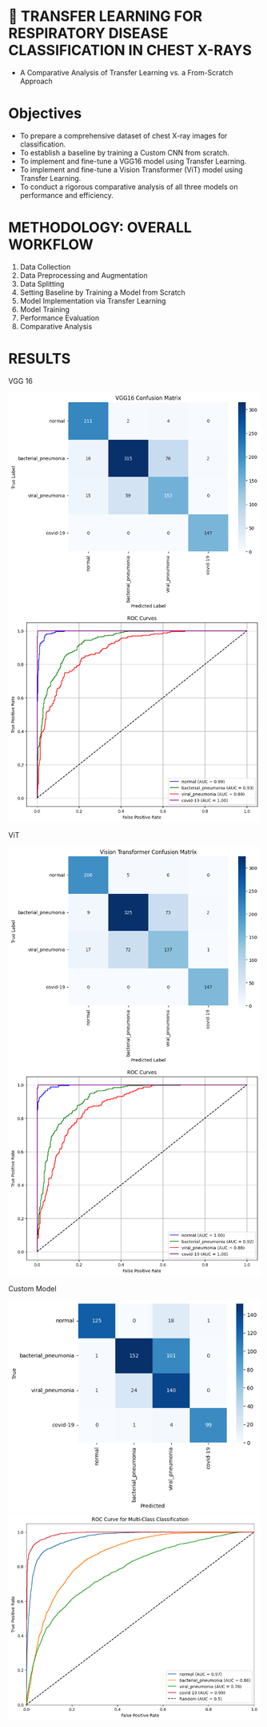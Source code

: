 # 🧠 TRANSFER LEARNING FOR RESPIRATORY DISEASE CLASSIFICATION IN CHEST X-RAYS
  - A Comparative Analysis of Transfer Learning vs. a From-Scratch Approach

# Objectives
 - To prepare a comprehensive dataset of chest X-ray images for classification.
 - To establish a baseline by training a Custom CNN from scratch.
 - To implement and fine-tune a VGG16 model using Transfer Learning.
 - To implement and fine-tune a Vision Transformer (ViT) model using Transfer Learning.
 - To conduct a rigorous comparative analysis of all three models on performance and efficiency.

# METHODOLOGY: OVERALL WORKFLOW
  1. Data Collection
  2. Data Preprocessing and Augmentation
  3. Data Splitting
  4. Setting Baseline by Training a Model from Scratch
  5. Model Implementation via Transfer Learning
  6. Model Training
  7. Performance Evaluation
  8. Comparative Analysis

# RESULTS

VGG 16

![Vgg](results/__results___21_3.png)
![Vgg](results/__results___21_4.png)

ViT

![ViT](results/__results___23_5.png)
![ViT](results/__results___23_6.png)

Custom Model

![CNN](results/__results___44_1.png)
![CNN](results/__results___41_1.png)

